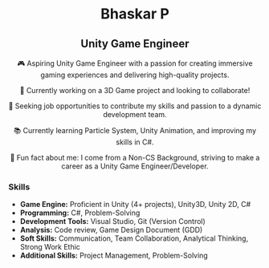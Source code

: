 <div align="center">

# Bhaskar P

## Unity Game Engineer

🎮 Aspiring Unity Game Engineer with a passion for creating immersive gaming experiences and delivering high-quality projects.

🚀 Currently working on a 3D Game project and looking to collaborate!

💼 Seeking job opportunities to contribute my skills and passion to a dynamic development team.

📚 Currently learning Particle System, Unity Animation, and improving my skills in C#.

🎉 Fun fact about me: I come from a Non-CS Background, striving to make a career as a Unity Game Engineer/Developer.

</div>

### Skills

- **Game Engine:** Proficient in Unity (4+ projects), Unity3D, Unity 2D, C#
- **Programming:** C#, Problem-Solving
- **Development Tools:** Visual Studio, Git (Version Control)
- **Analysis:** Code review, Game Design Document (GDD)
- **Soft Skills:** Communication, Team Collaboration, Analytical Thinking, Strong Work Ethic
- **Additional Skills:** Project Management, Problem-Solving
